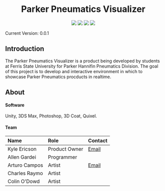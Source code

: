 <h1 align="center"> Parker Pneumatics Visualizer </h1>
<p align="center">
<a href="#introduction"><img src="https://img.shields.io/badge/Platform-Windows-brightgreen.svg?style=flat-square"/></a>
<a href="#introduction"><img src="https://img.shields.io/badge/Engine-Unity-brightgreen.svg?style=flat-square"/></a>
<a href="#introduction"><img src="https://img.shields.io/badge/Current%20Version-0.0.1-brightgreen.svg?style=flat-square"/></a>
<a href="#introduction"><img src="https://img.shields.io/badge/license-MIT-lightgray.svg?style=flat-square"/></a>
</p>
</p>

Current Version: 0.0.1

## Introduction
The Parker Pneumatics Visualizer is a product being developed by students at Ferris State University for Parker Hannifin Pneumatics Division. The goal of this project is to develop and interactive environment in which to showcase Parker Pneumatics procducts in realtime.

## About

#### Software
Unity, 3DS Max, Photoshop, 3D Coat, Quixel.

#### Team
|Name|Role|Contact|
|:---|:---|:---|
|Kyle Ericson|Product Owner|[Email](kyle.ericson1@gmail.com)|
|Allen Gardei|Programmer||
|Arturo Campos|Artist|[Email](ajflaco@gmail.com)|
|Charles Raymo|Artist||
|Colin O'Dowd|Artist||
